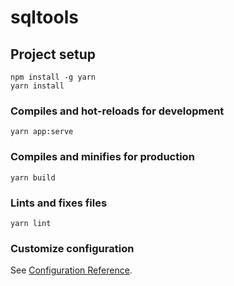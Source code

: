 # sqltools

## Project setup
```
npm install -g yarn
yarn install
```

### Compiles and hot-reloads for development
```
yarn app:serve
```

### Compiles and minifies for production
```
yarn build
```

### Lints and fixes files
```
yarn lint
```

### Customize configuration
See [Configuration Reference](https://cli.vuejs.org/config/).
